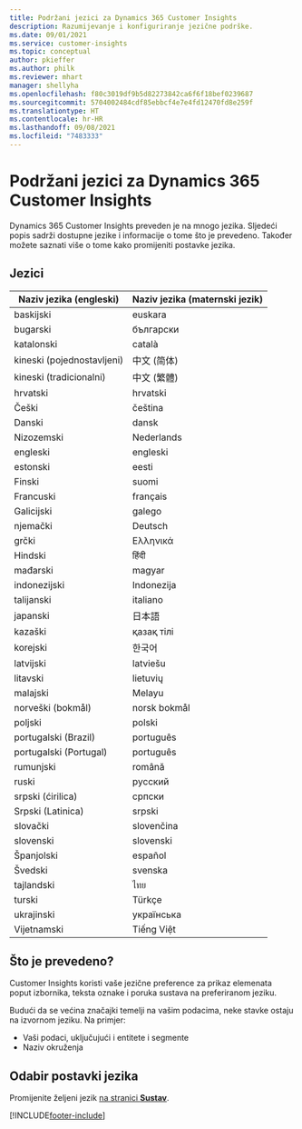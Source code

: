 ```yaml
---
title: Podržani jezici za Dynamics 365 Customer Insights
description: Razumijevanje i konfiguriranje jezične podrške.
ms.date: 09/01/2021
ms.service: customer-insights
ms.topic: conceptual
author: pkieffer
ms.author: philk
ms.reviewer: mhart
manager: shellyha
ms.openlocfilehash: f80c3019df9b5d82273842ca6f6f18bef0239687
ms.sourcegitcommit: 5704002484cdf85ebbcf4e7e4fd12470fd8e259f
ms.translationtype: HT
ms.contentlocale: hr-HR
ms.lasthandoff: 09/08/2021
ms.locfileid: "7483333"
---
```

# <a name="supported-languages-for-dynamics-365-customer-insights"></a>Podržani jezici za Dynamics 365 Customer Insights

Dynamics 365 Customer Insights preveden je na mnogo jezika. Sljedeći popis sadrži dostupne jezike i informacije o tome što je prevedeno. Također možete saznati više o tome kako promijeniti postavke jezika. 

## <a name="languages"></a>Jezici

| Naziv jezika (engleski)|  Naziv jezika (maternski jezik) |
| ------------- | ------------- |
| baskijski | euskara |
| bugarski | български |
| katalonski | català |
| kineski (pojednostavljeni) | 中文 (简体) |
| kineski (tradicionalni) | 中文 (繁體) |
| hrvatski | hrvatski |
| Češki | čeština |
| Danski | dansk |
| Nizozemski | Nederlands |
| engleski | engleski |
| estonski | eesti |
| Finski | suomi |
| Francuski | français |
| Galicijski | galego |
| njemački | Deutsch |
| grčki | Ελληνικά |
| Hindski | हिंदी |
| mađarski | magyar |
| indonezijski | Indonezija |
| talijanski | italiano |
| japanski | 日本語 |
| kazaški | қазақ тілі |
| korejski | 한국어 |
| latvijski | latviešu |
| litavski | lietuvių |
| malajski | Melayu |
| norveški (bokmål) | norsk bokmål |
| poljski | polski |
| portugalski (Brazil) | português |
| portugalski (Portugal) | português |
| rumunjski | română |
| ruski | pусский |
| srpski (ćirilica) | српски |
| Srpski (Latinica) | srpski |
| slovački | slovenčina |
| slovenski | slovenski |
| Španjolski | español |
| Švedski | svenska |
| tajlandski | ไทย |
| turski | Türkçe |
| ukrajinski | українська |
| Vijetnamski | Tiếng Việt |

## <a name="whats-translated"></a>Što je prevedeno?

Customer Insights koristi vaše jezične preference za prikaz elemenata poput izbornika, teksta oznake i poruka sustava na preferiranom jeziku.

Budući da se većina značajki temelji na vašim podacima, neke stavke ostaju na izvornom jeziku. Na primjer:

- Vaši podaci, uključujući i entitete i segmente
- Naziv okruženja

## <a name="choose-your-language-settings"></a>Odabir postavki jezika  

Promijenite željeni jezik [na stranici **Sustav**](system.md).


[!INCLUDE[footer-include](../includes/footer-banner.md)]